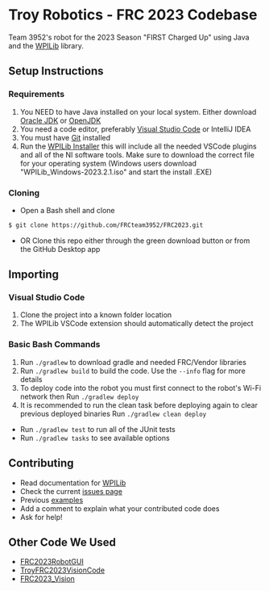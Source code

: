 # Troy Robotics - FRC 2023 Codebase

Team 3952's robot for the 2023 Season "FIRST Charged Up" using Java and the [WPILib](https://github.com/wpilibsuite/allwpilib) library.

## Setup Instructions
### Requirements
1. You NEED to have Java installed on your local system. Either download [Oracle JDK](https://www.oracle.com/java/technologies/downloads/#java11) or [OpenJDK](https://openjdk.org/projects/jdk/17/) 
2. You need a code editor, preferably [Visual Studio Code](https://code.visualstudio.com/) or IntelliJ IDEA
3. You must have [Git](https://git-scm.com/) installed
4. Run the [WPILib Installer](https://github.com/wpilibsuite/allwpilib/releases) this will include all the needed VSCode plugins and all of the NI software tools. Make sure to download the correct file for your operating system (Windows users download "WPILib_Windows-2023.2.1.iso" and start the install .EXE)

### Cloning
* Open a Bash shell and clone
```bash
$ git clone https://github.com/FRCteam3952/FRC2023.git
```
* OR Clone this repo either through the green download button or from the GitHub Desktop app

## Importing
### Visual Studio Code 
1. Clone the project into a known folder location
2. The WPILib VSCode extension should automatically detect the project

### Basic Bash Commands
1. Run `./gradlew` to download gradle and needed FRC/Vendor libraries
2. Run `./gradlew build` to build the code.  Use the `--info` flag for more details
3. To deploy code into the robot you must first connect to the robot's Wi-Fi network then Run `./gradlew deploy` 
4. It is recommended to run the clean task before deploying again to clear previous deployed binaries Run `./gradlew clean deploy`
* Run `./gradlew test` to run all of the JUnit tests
* Run `./gradlew tasks` to see available options

## Contributing
* Read documentation for [WPILib](https://docs.wpilib.org/en/latest/)
* Check the current [issues page](https://github.com/FRCteam3952/FRC2023/issues)
* Previous [examples](https://github.com/troyfrc3952/Basic-Robot-Code)
* Add a comment to explain what your contributed code does
* Ask for help!

## Other Code We Used 
* [FRC2023RobotGUI](https://github.com/SeanSon2005/FRC2023RobotGUI)
* [TroyFRC2023VisionCode](https://github.com/bobandjoe/TroyFRC2023VisionCode)
* [FRC2023_Vision](https://github.com/FRCteam3952/FRC2023_Vision)
